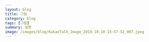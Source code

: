```yaml
---
layout: blog
title: 그림
category: blog
tags: [그림]  
summary: 설명
image: /images/blog/KakaoTalk_Image_2019-10-10-15-57-52_007.jpeg
---
```

